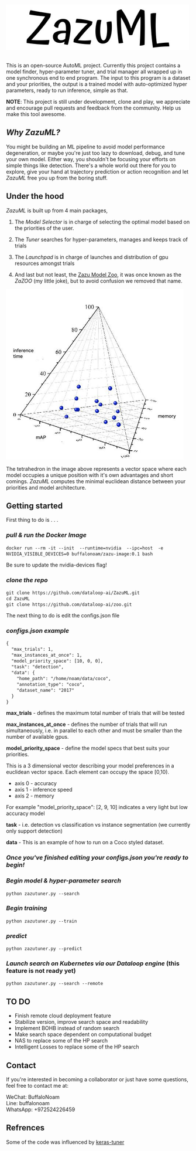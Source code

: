 ![Logo](./images/ZazuML.jpeg)
<br/><br/>   

This is an open-source AutoML project. Currently this project contains a model finder, hyper-parameter tuner, 
and trial manager all wrapped up in one synchronous end to end program. The input to this program is a dataset and your
priorities, the output is a trained model with auto-optimized hyper parameters, ready to run inference, simple as that.

**NOTE**: This project is still under development, clone and play, we appreciate and encourage
pull requests and feedback from the community. Help us make this tool awesome.

## *Why ZazuML?*
You might be building an ML pipeline to avoid model performance degeneration, or maybe you're just too lazy to download, 
debug, and tune your own model. Either way, you shouldn't be focusing your efforts on simple things like detection. There's
a whole world out there for you to explore, give your hand at trajectory prediction or action recognition and let *ZazuML*
free you up from the boring stuff.

## Under the hood
*ZazuML* is built up from 4 main packages, 

1. The *Model Selector* is in charge of selecting the optimal model based on the 
priorities of the user.

2. The *Tuner* searches for hyper-parameters, manages and keeps track of trials

3. The *Launchpad* is in charge of launches and distribution of gpu resources amongst trials

4. And last but not least, the [Zazu Model Zoo](https://github.com/dataloop-ai/zoo), it was once known as
 the *ZaZOO* (my little joke), but to avoid confusion we removed that name.

![model_space](./images/tetra4.jpeg)

The tetrahedron in the image above represents a vector space where each model occupies a unique 
position with it's own advantages and short comings. *ZazuML* computes the minimal euclidean distance 
between your priorities and model architecture. 


## Getting started

First thing to do is . . .  

### *pull & run the Docker Image*
```
docker run --rm -it --init  --runtime=nvidia  --ipc=host  -e NVIDIA_VISIBLE_DEVICES=0 buffalonoam/zazu-image:0.1 bash
```
Be sure to update the nvidia-devices flag!


### *clone the repo*
```
git clone https://github.com/dataloop-ai/ZazuML.git
cd ZazuML
git clone https://github.com/dataloop-ai/zoo.git
```

The next thing to do is edit the configs.json file

### *configs.json example*
```
{
  "max_trials": 1,
  "max_instances_at_once": 1,
  "model_priority_space": [10, 0, 0],
  "task": "detection",
  "data": {
    "home_path": "/home/noam/data/coco",
    "annotation_type": "coco",
    "dataset_name": "2017"
  }
}
```
**max_trials** - defines the maximum total number of trials that will be tested

**max_instances_at_once** - defines the number of trials that will run simultaneously, 
i.e. in parallel to each other and must be smaller than the number of available gpus.

**model_priority_space** -  define the model specs that best suits your priorities.

This is a 3 dimensional vector describing your model preferences in a euclidean vector space.
Each element can occupy the space [0,10). 

- axis 0 - accuracy
- axis 1 - inference speed
- axis 2 - memory

For example "model_priority_space": [2, 9, 10] indicates a very light but low accuracy model

**task** - i.e. detection vs classification vs instance segmentation (we currently only support detection)

**data** - This is an example of how to run on a Coco styled dataset.


### ***Once you've finished editing your configs.json you're ready to begin!***

### *Begin model & hyper-parameter search*
```
python zazutuner.py --search
```
### *Begin training*
```
python zazutuner.py --train
```
### *predict*
```
python zazutuner.py --predict
```

### *Launch search on Kubernetes via our Dataloop engine* (this feature is not ready yet)
```
python zazutuner.py --search --remote
```

## TO DO

- Finish remote cloud deployment feature
- Stabilize version, improve search space and readability
- Implement BOHB instead of random search
- Make search space dependent on computational budget
- NAS to replace some of the HP search
- Intelligent Losses to replace some of the HP search

## Contact

If you're interested in becoming a collaborator or just have some questions, feel free to contact me at:

WeChat: BuffaloNoam   
Line: buffalonoam   
WhatsApp: +972524226459   

## Refrences

Some of the code was influenced by [keras-tuner](https://github.com/keras-team/keras-tuner)